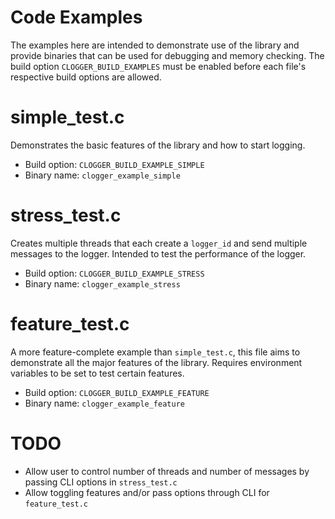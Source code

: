 
# Code Examples

The examples here are intended to demonstrate use of the library and provide binaries
that can be used for debugging and memory checking. The build option `CLOGGER_BUILD_EXAMPLES` must
be enabled before each file's respective build options are allowed.

# simple_test.c
Demonstrates the basic features of the library and how to start logging.
* Build option: `CLOGGER_BUILD_EXAMPLE_SIMPLE`
* Binary name: `clogger_example_simple`

# stress_test.c
Creates multiple threads that each create a `logger_id` and send multiple messages
to the logger. Intended to test the performance of the logger.
* Build option: `CLOGGER_BUILD_EXAMPLE_STRESS`
* Binary name: `clogger_example_stress`

# feature_test.c
A more feature-complete example than `simple_test.c`, this file aims to demonstrate
all the major features of the library. Requires environment variables to be set to
test certain features.
* Build option: `CLOGGER_BUILD_EXAMPLE_FEATURE`
* Binary name: `clogger_example_feature`

# TODO
* Allow user to control number of threads and number of messages by passing CLI options
in `stress_test.c`
* Allow toggling features and/or pass options through CLI for `feature_test.c`
